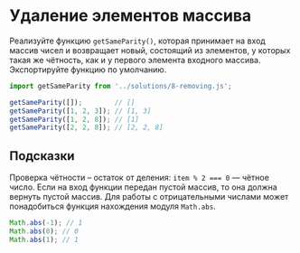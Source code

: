 # Удаление элементов массива

Реализуйте функцию `getSameParity()`, которая принимает на вход массив чисел и возвращает новый, состоящий из элементов, у которых такая же чётность, как и у первого элемента входного массива. Экспортируйте функцию по умолчанию.

```js
import getSameParity from '../solutions/8-removing.js';

getSameParity([]);        // []
getSameParity([1, 2, 3]); // [1, 3]
getSameParity([1, 2, 8]); // [1]
getSameParity([2, 2, 8]); // [2, 2, 8]
```

## Подсказки

Проверка чётности – остаток от деления: `item % 2 === 0` — чётное число.
Если на вход функции передан пустой массив, то она должна вернуть пустой массив.
Для работы с отрицательными числами может понадобиться функция нахождения модуля `Math.abs`.

```js
Math.abs(-1); // 1
Math.abs(0); // 0
Math.abs(1); // 1
```
